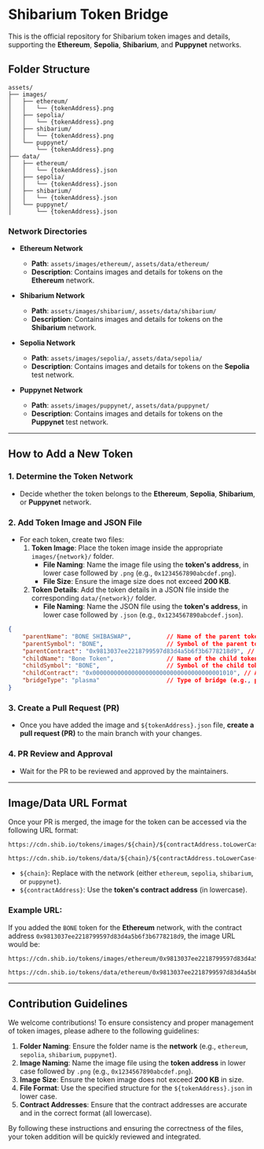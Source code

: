 # Shibarium Token Bridge

This is the official repository for Shibarium token images and details, supporting the **Ethereum**, **Sepolia**, **Shibarium**, and **Puppynet** networks.

## Folder Structure

```
assets/
├── images/
│   ├── ethereum/
│   │   └── {tokenAddress}.png
│   ├── sepolia/
│   │   └── {tokenAddress}.png
│   ├── shibarium/
│   │   └── {tokenAddress}.png
│   └── puppynet/
│       └── {tokenAddress}.png
├── data/
│   ├── ethereum/
│   │   └── {tokenAddress}.json
│   ├── sepolia/
│   │   └── {tokenAddress}.json
│   ├── shibarium/
│   │   └── {tokenAddress}.json
│   └── puppynet/
│       └── {tokenAddress}.json
```

### Network Directories

- **Ethereum Network**
  - **Path**: `assets/images/ethereum/`, `assets/data/ethereum/`
  - **Description**: Contains images and details for tokens on the **Ethereum** network.

- **Shibarium Network**
  - **Path**: `assets/images/shibarium/`, `assets/data/shibarium/`
  - **Description**: Contains images and details for tokens on the **Shibarium** network.

- **Sepolia Network**
  - **Path**: `assets/images/sepolia/`, `assets/data/sepolia/`
  - **Description**: Contains images and details for tokens on the **Sepolia** test network.

- **Puppynet Network**
  - **Path**: `assets/images/puppynet/`, `assets/data/puppynet/`
  - **Description**: Contains images and details for tokens on the **Puppynet** test network.

---

## How to Add a New Token

### 1. Determine the Token Network

- Decide whether the token belongs to the **Ethereum**, **Sepolia**, **Shibarium**, or **Puppynet** network.

### 2. Add Token Image and JSON File

- For each token, create two files:
  1. **Token Image**: Place the token image inside the appropriate `images/{network}/` folder.
     - **File Naming**: Name the image file using the **token's address**, in lower case followed by `.png` (e.g., `0x1234567890abcdef.png`).
     - **File Size**: Ensure the image size does not exceed **200 KB**.
  2. **Token Details**: Add the token details in a JSON file inside the corresponding `data/{network}/` folder.
     - **File Naming**: Name the JSON file using the **token's address**, in lower case followed by `.json` (e.g., `0x1234567890abcdef.json`).

```json
{
    "parentName": "BONE SHIBASWAP",          // Name of the parent token (e.g., BONE SHIBASWAP)
    "parentSymbol": "BONE",                  // Symbol of the parent token (e.g., BONE)
    "parentContract": "0x9813037ee2218799597d83d4a5b6f3b6778218d9", // Address of the parent token contract
    "childName": "Bone Token",               // Name of the child token (e.g., Bone Token)
    "childSymbol": "BONE",                   // Symbol of the child token (e.g., BONE)
    "childContract": "0x0000000000000000000000000000000000001010", // Address of the child token contract
    "bridgeType": "plasma"                   // Type of bridge (e.g., plasma, pos)
}
```

### 3. Create a Pull Request (PR)

- Once you have added the image and `${tokenAddress}.json` file, **create a pull request (PR)** to the main branch with your changes.

### 4. PR Review and Approval

- Wait for the PR to be reviewed and approved by the maintainers.

---

## Image/Data URL Format

Once your PR is merged, the image for the token can be accessed via the following URL format:

```
https://cdn.shib.io/tokens/images/${chain}/${contractAddress.toLowerCase()}.png
```
```
https://cdn.shib.io/tokens/data/${chain}/${contractAddress.toLowerCase()}.json
```

- `${chain}`: Replace with the network (either `ethereum`, `sepolia`, `shibarium`, or `puppynet`).
- `${contractAddress}`: Use the **token's contract address** (in lowercase).


### Example URL:

If you added the `BONE` token for the **Ethereum** network, with the contract address `0x9813037ee2218799597d83d4a5b6f3b6778218d9`, the image URL would be:

```
https://cdn.shib.io/tokens/images/ethereum/0x9813037ee2218799597d83d4a5b6f3b6778218d9.png
```
```
https://cdn.shib.io/tokens/data/ethereum/0x9813037ee2218799597d83d4a5b6f3b6778218d9.json
```
---

## Contribution Guidelines

We welcome contributions! To ensure consistency and proper management of token images, please adhere to the following guidelines:

1. **Folder Naming**: Ensure the folder name is the **network** (e.g., `ethereum`, `sepolia`, `shibarium`, `puppynet`).
2. **Image Naming**: Name the image file using the **token address** in lower case followed by `.png` (e.g., `0x1234567890abcdef.png`).
3. **Image Size**: Ensure the token image does not exceed **200 KB** in size.
4. **File Format**: Use the specified structure for the `${tokenAddress}.json` in lower case.
5. **Contract Addresses**: Ensure that the contract addresses are accurate and in the correct format (all lowercase).

By following these instructions and ensuring the correctness of the files, your token addition will be quickly reviewed and integrated.